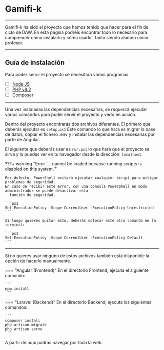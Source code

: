 # Gamifi-k

---

Gamifi-k ha sido el proyecto que hemos tenido que hacer para el fin de ciclo de DAW. En esta página podréis encontrar todo lo necesario para comprender cómo instalarlo y cómo usarlo. Tanto siendo alumno como profesor.

---
## Guía de instalación

Para poder servir el proyecto se necesitara varios programas

- [ ] [Node JS](https://nodejs.org/en/download)
- [ ] [PHP v8.2](https://www.php.net/downloads)
- [ ] [Composer](https://getcomposer.org/download/)

---

Una vez instaladas las dependencias necesarias, se requerirá ejecutar varios comandos para poder servir el proyecto y verlo en acción.

Dentro del proyecto encontrarás dos archivos diferentes. El primero que deberás ejecutar es
`setup.ps1`
Este comando lo que hará es migrar la base de datos, copiar el fichero .env y instalar las dependencias necesarias por parte de Angular.

El siguiente que deberás usar es `run.ps1` lo que hará que el proyecto se sirva y lo puedas ver en tu navegador desde la dirección: `localhost`.

???+ warning "Error '... cannot be loaded because running scripts is disabled on this system.'"

    Por defecto, PowerShell evitará ejecutar cualquier script para mitigar problemas de seguridad.
    En caso de recibir este error, con una consola PowerShell en modo administrador se puede desactivar esta
      función de seguridad.

    ```ps1
    Set-ExecutionPolicy -Scope CurrentUser -ExecutionPolicy Unrestricted
    ```

    Si luego quieres quitar esto, deberás colocar este otro comando en la terminal:

    ```ps1
    Set-ExecutionPolicy -Scope CurrentUser -ExecutionPolicy Default
    ```

---

Si no quieres usar ninguno de estos archivos también está disponible la opción de hacerlo manualmente.

=== "Angular (Frontend)"
    En el directorio Frontend, ejecuta el siguiente comando:

    ```
    npm install
    ```

=== "Laravel (Backend)"
    En el directorio Backend, ejecuta los siguientes comandos:

    ```
    composer install
    php artisan migrate
    php artisan serve
    ```

A partir de aquí podrás navegar por toda la web.
